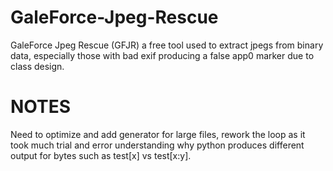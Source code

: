 # GaleForce-Jpeg-Rescue
GaleForce Jpeg Rescue (GFJR) a free tool used to extract jpegs from binary data, especially those with bad exif producing a false app0 marker due to class design.

# NOTES
Need to optimize and add generator for large files, rework the loop as it took much trial and error understanding why python produces different output for bytes such as test[x] vs test[x:y].
